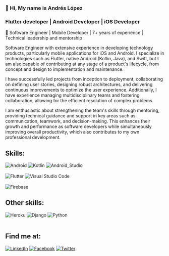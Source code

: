 ### 👋 Hi, My name is Andrés López

### Flutter developer | Android Developer | iOS Developer

🎯 Software Engineer | Mobile Developer | 7+ years of experience | Technical leadership and mentorship

Software Engineer with extensive experience in developing technology products, particularly mobile applications for iOS and Android. I specialize in technologies such as Flutter, native Android (Kotlin, Java), and Swift, but I am also capable of contributing at any stage of a product's lifecycle, from concept and design to implementation and maintenance.

I have successfully led projects from inception to deployment, collaborating on defining user stories, designing robust architectures, and delivering continuous improvements to optimize the user experience. Additionally, I have experience managing multidisciplinary teams and fostering collaboration, allowing for the efficient resolution of complex problems. 

I am enthusiastic about strengthening the team's skills through mentoring, providing technical guidance and support in key areas such as communication, teamwork, and decision-making. This enhances their growth and performance as software developers while simultaneously improving overall productivity, which also contributes to my own professional development.


## Skills:
![Android](https://img.shields.io/badge/Android-3DDC84?style=for-the-badge&logo=android&logoColor=white&labelColor=101010)
![Kotlin](https://img.shields.io/badge/Kotlin-0095D5?style=for-the-badge&logo=kotlin&logoColor=white&labelColor=101010)
![Android_Studio](https://img.shields.io/badge/Android_Studio-3DDC84?style=for-the-badge&logo=android-studio&logoColor=white&labelColor=101010)
</br></br>
![Flutter](https://img.shields.io/badge/Flutter-%2302569B.svg?style=for-the-badge&logo=flutter&logoColor=white&labelColor=101010)
![Visual Studio Code](https://img.shields.io/badge/Visual%20Studio%20Code-0078d7.svg?style=for-the-badge&logo=visual-studio-code&logoColor=white&labelColor=101010)</br>
</br>
![Firebase](https://img.shields.io/badge/firebase-%23039BE5.svg?style=for-the-badge&logo=firebase&logoColor=white&labelColor=101010)
</br>
## Other skills:
![Heroku](https://img.shields.io/badge/heroku-%23430098.svg?style=for-the-badge&logo=heroku&logoColor=white&labelColor=101010)
![Django](https://img.shields.io/badge/django-%23092E20.svg?style=for-the-badge&logo=django&logoColor=white&labelColor=101010)
![Python](https://img.shields.io/badge/python-3670A0?style=for-the-badge&logo=python&logoColor=white&labelColor=101010)
</br></br>

## Find me at:

[![LinkedIn](https://img.shields.io/badge/LinkedIn-aflopezbec-0077B5?style=for-the-badge&logo=linkedin&logoColor=white&labelColor=101010)](https://www.linkedin.com/in/aflopezbec)
[![Facebook](https://img.shields.io/badge/Facebook-@aflopezbec-1877F2?style=for-the-badge&logo=facebook&logoColor=white&labelColor=101010)](https://facebook.com/aflopezbec)
[![Twitter](https://img.shields.io/badge/Twitter-@aflopezbec-1DA1F2?style=for-the-badge&logo=twitter&logoColor=white&labelColor=101010)](https://twitter.com/aflopezbec)


<!--
**aflopezbec/aflopezbec** is a ✨ _special_ ✨ repository because its `README.md` (this file) appears on your GitHub profile.

Here are some ideas to get you started:

- 🔭 I’m currently working on ...
- 🌱 I’m currently learning ...
- 👯 I’m looking to collaborate on ...
- 🤔 I’m looking for help with ...
- 💬 Ask me about ...
- 📫 How to reach me: ...
- 😄 Pronouns: ...
- ⚡ Fun fact: ...
-->

